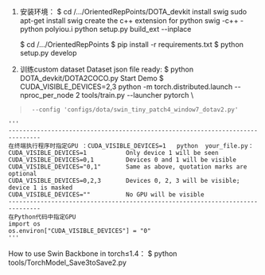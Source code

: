 1. 安装环境： 
    $ cd /.../OrientedRepPoints/DOTA_devkit
install swig
    sudo apt-get install swig
create the c++ extension for python
    swig -c++ -python polyiou.i
    python setup.py build_ext --inplace

    $ cd /.../OrientedRepPoints
    $ pip install -r requirements.txt
    $ python setup.py develop

2. 训练custom dataset
Dataset json file ready:
    $ python DOTA_devkit/DOTA2COCO.py
Start Demo
    $ CUDA_VISIBLE_DEVICES=2,3 python -m torch.distributed.launch --nproc_per_node 2 tools/train.py --launcher pytorch \
>      --config 'configs/dota/swin_tiny_patch4_window7_dotav2.py'
    '''
    -------------------------------------------------------------------------------
    在终端执行程序时指定GPU ：CUDA_VISIBLE_DEVICES=1   python  your_file.py：
    CUDA_VISIBLE_DEVICES=1           Only device 1 will be seen
    CUDA_VISIBLE_DEVICES=0,1         Devices 0 and 1 will be visible
    CUDA_VISIBLE_DEVICES="0,1"       Same as above, quotation marks are optional
    CUDA_VISIBLE_DEVICES=0,2,3       Devices 0, 2, 3 will be visible; device 1 is masked
    CUDA_VISIBLE_DEVICES=""          No GPU will be visible
    -------------------------------------------------------------------------------
    在Python代码中指定GPU
    import os
    os.environ["CUDA_VISIBLE_DEVICES"] = "0"
    '''

How to use Swin Backbone in torch≤1.4：
    $ python tools/TorchModel_Save3toSave2.py
    
    